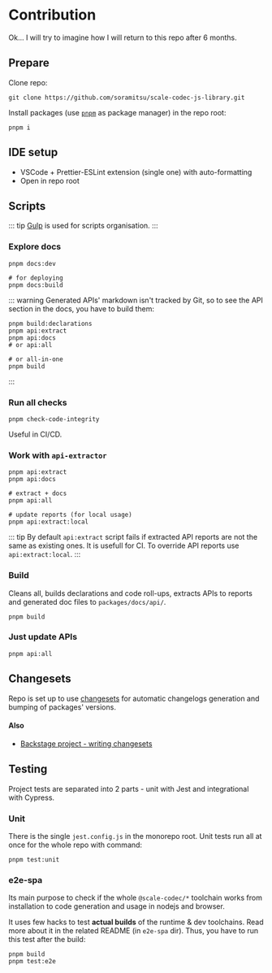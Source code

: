 # Contribution

Ok... I will try to imagine how I will return to this repo after 6 months.

## Prepare

Clone repo:

```shell
git clone https://github.com/soramitsu/scale-codec-js-library.git
```

Install packages (use [`pnpm`](https://pnpm.io/) as package manager) in the repo root:

```shell
pnpm i
```

## IDE setup

-   VSCode + Prettier-ESLint extension (single one) with auto-formatting
-   Open in repo root

## Scripts

::: tip
[Gulp](https://gulpjs.com/) is used for scripts organisation.
:::

### Explore docs

```shell
pnpm docs:dev

# for deploying
pnpm docs:build
```

::: warning
Generated APIs' markdown isn't tracked by Git, so to see the API section in the docs, you have to build them:

```shell
pnpm build:declarations
pnpm api:extract
pnpm api:docs
# or api:all

# or all-in-one
pnpm build
```

:::

### Run all checks

```shell
pnpm check-code-integrity
```

Useful in CI/CD.

### Work with `api-extractor`

```shell
pnpm api:extract
pnpm api:docs

# extract + docs
pnpm api:all

# update reports (for local usage)
pnpm api:extract:local
```

::: tip
By default `api:extract` script fails if extracted API reports are not the same as existing ones. It is usefull for CI. To override API reports use `api:extract:local`.
:::

### Build

Cleans all, builds declarations and code roll-ups, extracts APIs to reports and generated doc files to `packages/docs/api/`.

```shell
pnpm build
```

### Just update APIs

```shell
pnpm api:all
```

## Changesets

Repo is set up to use [changesets](https://github.com/atlassian/changesets) for automatic changelogs generation and bumping of packages' versions.

#### Also

-   [Backstage project - writing changesets](https://backstage.io/docs/getting-started/contributors#writing-changesets)

## Testing

Project tests are separated into 2 parts - unit with Jest and integrational with Cypress.

### Unit

There is the single `jest.config.js` in the monorepo root. Unit tests run all at once for the whole repo with command:

```shell
pnpm test:unit
```

### e2e-spa

Its main purpose to check if the whole `@scale-codec/*` toolchain works from installation to code generation and usage in nodejs and browser.

It uses few hacks to test **actual builds** of the runtime & dev toolchains. Read more about it in the related README (in `e2e-spa` dir). Thus, you have to run this test after the build:

```shell
pnpm build
pnpm test:e2e
```
